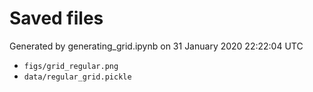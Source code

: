 # Saved files 


Generated by generating_grid.ipynb on 31 January 2020 22:22:04 UTC

*  `figs/grid_regular.png` 
*  `data/regular_grid.pickle` 
